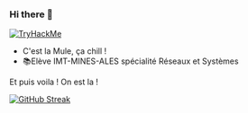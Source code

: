 ### Hi there 👋
  [<img src="https://tryhackme-badges.s3.amazonaws.com/LukuLeCul.png" alt="TryHackMe">](https://tryhackme-badges.s3.amazonaws.com/LukuLeCul.png)
 
- C'est la Mule, ça chill !
- 📚Elève IMT-MINES-ALES spécialité Réseaux et Systèmes

Et puis voila ! On est la !


[![GitHub Streak](https://streak-stats.demolab.com?user=LukuLaMule&theme=dark&locale=fr&date_format=j%20M%5B%20Y%5D&mode=weekly)](https://git.io/streak-stats)
<!--
**LukuLaMule/LukuLaMule** is a ✨ _special_ ✨ repository because its `README.md` (this file) appears on your GitHub profile.

Here are some ideas to get you started:

- 🔭 I’m currently working on ...
- 🌱 I’m currently learning ...
- 👯 I’m looking to collaborate on ...
- 🤔 I’m looking for help with ...
- 💬 Ask me about ...
- 📫 How to reach me: ...
- 😄 Pronouns: ...
- ⚡ Fun fact: ...
-->
